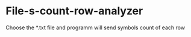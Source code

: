 # File-s-count-row-analyzer
Choose the *.txt file and programm will send symbols count of each row 
